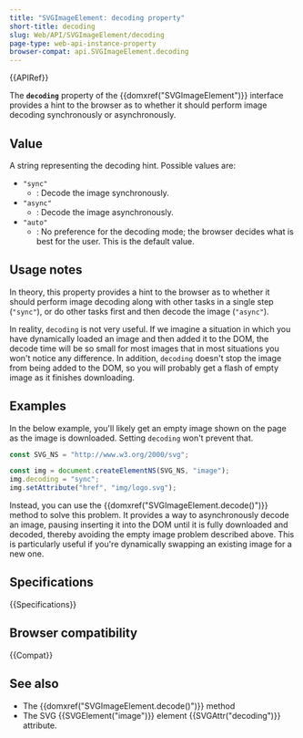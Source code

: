 ```yaml
---
title: "SVGImageElement: decoding property"
short-title: decoding
slug: Web/API/SVGImageElement/decoding
page-type: web-api-instance-property
browser-compat: api.SVGImageElement.decoding
---
```


{{APIRef}}

The **`decoding`** property of the {{domxref("SVGImageElement")}} interface provides a hint to the browser as to whether it should perform image decoding synchronously or asynchronously.

## Value

A string representing the decoding hint. Possible values are:

- `"sync"`
  - : Decode the image synchronously.
- `"async"`
  - : Decode the image asynchronously.
- `"auto"`
  - : No preference for the decoding mode; the browser decides what is best for the user. This is the default value.

## Usage notes

In theory, this property provides a hint to the browser as to whether it should perform image decoding along with other tasks in a single step (`"sync"`), or do other tasks first and then decode the image (`"async"`).

In reality, `decoding` is not very useful. If we imagine a situation in which you have dynamically loaded an image and then added it to the DOM, the decode time will be so small for most images that in most situations you won't notice any difference. In addition, `decoding` doesn't stop the image from being added to the DOM, so you will probably get a flash of empty image as it finishes downloading.

## Examples

In the below example, you'll likely get an empty image shown on the page as the image is downloaded. Setting `decoding` won't prevent that.

```js
const SVG_NS = "http://www.w3.org/2000/svg";

const img = document.createElementNS(SVG_NS, "image");
img.decoding = "sync";
img.setAttribute("href", "img/logo.svg");
```

Instead, you can use the {{domxref("SVGImageElement.decode()")}} method to solve this problem. It provides a way to asynchronously decode an image, pausing inserting it into the DOM until it is fully downloaded and decoded, thereby avoiding the empty image problem described above. This is particularly useful if you're dynamically swapping an existing image for a new one.

## Specifications

{{Specifications}}

## Browser compatibility

{{Compat}}

## See also

- The {{domxref("SVGImageElement.decode()")}} method
- The SVG {{SVGElement("image")}} element {{SVGAttr("decoding")}} attribute.
